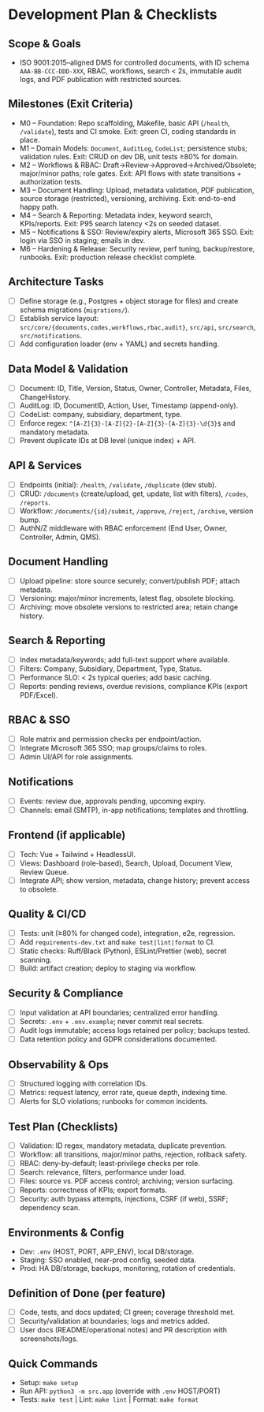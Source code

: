 # Development Plan & Checklists

## Scope & Goals
- ISO 9001:2015–aligned DMS for controlled documents, with ID schema `AAA-BB-CCC-DDD-XXX`, RBAC, workflows, search < 2s, immutable audit logs, and PDF publication with restricted sources.

## Milestones (Exit Criteria)
- M0 – Foundation: Repo scaffolding, Makefile, basic API (`/health`, `/validate`), tests and CI smoke. Exit: green CI, coding standards in place.
- M1 – Domain Models: `Document`, `AuditLog`, `CodeList`; persistence stubs; validation rules. Exit: CRUD on dev DB, unit tests ≥80% for domain.
- M2 – Workflows & RBAC: Draft→Review→Approved→Archived/Obsolete; major/minor paths; role gates. Exit: API flows with state transitions + authorization tests.
- M3 – Document Handling: Upload, metadata validation, PDF publication, source storage (restricted), versioning, archiving. Exit: end-to-end happy path.
- M4 – Search & Reporting: Metadata index, keyword search, KPIs/reports. Exit: P95 search latency <2s on seeded dataset.
- M5 – Notifications & SSO: Review/expiry alerts, Microsoft 365 SSO. Exit: login via SSO in staging; emails in dev.
- M6 – Hardening & Release: Security review, perf tuning, backup/restore, runbooks. Exit: production release checklist complete.

## Architecture Tasks
- [ ] Define storage (e.g., Postgres + object storage for files) and create schema migrations (`migrations/`).
- [ ] Establish service layout: `src/core/{documents,codes,workflows,rbac,audit}`, `src/api`, `src/search`, `src/notifications`.
- [ ] Add configuration loader (env + YAML) and secrets handling.

## Data Model & Validation
- [ ] Document: ID, Title, Version, Status, Owner, Controller, Metadata, Files, ChangeHistory.
- [ ] AuditLog: ID, DocumentID, Action, User, Timestamp (append-only).
- [ ] CodeList: company, subsidiary, department, type.
- [ ] Enforce regex: `^[A-Z]{3}-[A-Z]{2}-[A-Z]{3}-[A-Z]{3}-\d{3}$` and mandatory metadata.
- [ ] Prevent duplicate IDs at DB level (unique index) + API.

## API & Services
- [ ] Endpoints (initial): `/health`, `/validate`, `/duplicate` (dev stub).
- [ ] CRUD: `/documents` (create/upload, get, update, list with filters), `/codes`, `/reports`.
- [ ] Workflow: `/documents/{id}/submit`, `/approve`, `/reject`, `/archive`, version bump.
- [ ] AuthN/Z middleware with RBAC enforcement (End User, Owner, Controller, Admin, QMS).

## Document Handling
- [ ] Upload pipeline: store source securely; convert/publish PDF; attach metadata.
- [ ] Versioning: major/minor increments, latest flag, obsolete blocking.
- [ ] Archiving: move obsolete versions to restricted area; retain change history.

## Search & Reporting
- [ ] Index metadata/keywords; add full-text support where available.
- [ ] Filters: Company, Subsidiary, Department, Type, Status.
- [ ] Performance SLO: < 2s typical queries; add basic caching.
- [ ] Reports: pending reviews, overdue revisions, compliance KPIs (export PDF/Excel).

## RBAC & SSO
- [ ] Role matrix and permission checks per endpoint/action.
- [ ] Integrate Microsoft 365 SSO; map groups/claims to roles.
- [ ] Admin UI/API for role assignments.

## Notifications
- [ ] Events: review due, approvals pending, upcoming expiry.
- [ ] Channels: email (SMTP), in-app notifications; templates and throttling.

## Frontend (if applicable)
- [ ] Tech: Vue + Tailwind + HeadlessUI.
- [ ] Views: Dashboard (role-based), Search, Upload, Document View, Review Queue.
- [ ] Integrate API; show version, metadata, change history; prevent access to obsolete.

## Quality & CI/CD
- [ ] Tests: unit (≥80% for changed code), integration, e2e, regression.
- [ ] Add `requirements-dev.txt` and `make test|lint|format` to CI.
- [ ] Static checks: Ruff/Black (Python), ESLint/Prettier (web), secret scanning.
- [ ] Build: artifact creation; deploy to staging via workflow.

## Security & Compliance
- [ ] Input validation at API boundaries; centralized error handling.
- [ ] Secrets: `.env` + `.env.example`; never commit real secrets.
- [ ] Audit logs immutable; access logs retained per policy; backups tested.
- [ ] Data retention policy and GDPR considerations documented.

## Observability & Ops
- [ ] Structured logging with correlation IDs.
- [ ] Metrics: request latency, error rate, queue depth, indexing time.
- [ ] Alerts for SLO violations; runbooks for common incidents.

## Test Plan (Checklists)
- [ ] Validation: ID regex, mandatory metadata, duplicate prevention.
- [ ] Workflow: all transitions, major/minor paths, rejection, rollback safety.
- [ ] RBAC: deny-by-default; least-privilege checks per role.
- [ ] Search: relevance, filters, performance under load.
- [ ] Files: source vs. PDF access control; archiving; version surfacing.
- [ ] Reports: correctness of KPIs; export formats.
- [ ] Security: auth bypass attempts, injections, CSRF (if web), SSRF; dependency scan.

## Environments & Config
- Dev: `.env` (HOST, PORT, APP_ENV), local DB/storage.
- Staging: SSO enabled, near-prod config, seeded data.
- Prod: HA DB/storage, backups, monitoring, rotation of credentials.

## Definition of Done (per feature)
- [ ] Code, tests, and docs updated; CI green; coverage threshold met.
- [ ] Security/validation at boundaries; logs and metrics added.
- [ ] User docs (README/operational notes) and PR description with screenshots/logs.

## Quick Commands
- Setup: `make setup`
- Run API: `python3 -m src.app` (override with `.env` HOST/PORT)
- Tests: `make test` | Lint: `make lint` | Format: `make format`
